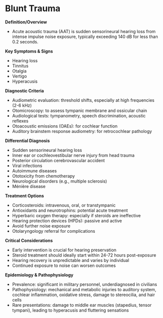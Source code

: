 # Blunt Trauma

**Definition/Overview**
- Acute acoustic trauma (AAT) is sudden sensorineural hearing loss from intense impulse noise exposure, typically exceeding 140 dB for less than 0.2 seconds.

**Key Symptoms & Signs**
- Hearing loss
- Tinnitus
- Otalgia
- Vertigo
- Hyperacusis

**Diagnostic Criteria**
- Audiometric evaluation: threshold shifts, especially at high frequencies (2-6 kHz)
- Otomicroscopy: to assess tympanic membrane and ossicular chain
- Audiological tests: tympanometry, speech discrimination, acoustic reflexes
- Otoacoustic emissions (OAEs): for cochlear function
- Auditory brainstem response audiometry: for retrocochlear pathology

**Differential Diagnosis**
- Sudden sensorineural hearing loss
- Inner ear or cochleovestibular nerve injury from head trauma
- Posterior circulation cerebrovascular accident
- Viral infections
- Autoimmune diseases
- Ototoxicity from chemotherapy
- Neurological disorders (e.g., multiple sclerosis)
- Ménière disease

**Treatment Options**
- Corticosteroids: intravenous, oral, or transtympanic
- Antioxidants and neurotrophins: potential acute treatment
- Hyperbaric oxygen therapy: especially if steroids are ineffective
- Hearing protection devices (HPDs): passive and active
- Avoid further noise exposure
- Otolaryngology referral for complications

**Critical Considerations**
- Early intervention is crucial for hearing preservation
- Steroid treatment should ideally start within 24-72 hours post-exposure
- Hearing recovery is unpredictable and varies by individual
- Continued exposure to noise can worsen outcomes

**Epidemiology & Pathophysiology**
- Prevalence: significant in military personnel, underdiagnosed in civilians
- Pathophysiology: mechanical and metabolic injuries to auditory system, cochlear inflammation, oxidative stress, damage to stereocilia, and hair cells
- Rare presentations: damage to middle ear muscles (stapedius, tensor tympani), leading to hyperacusis and fluttering sensations